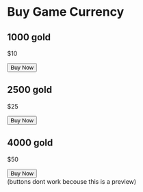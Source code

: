 
<body>
    <h1>Buy Game Currency</h1>
    <div class="currency-container">
        <div class="currency-item">
            <h2>1000 gold</h2>
            <p>$10</p>
            <button class="buy-btn">Buy Now</button>
        </div>
        <div class="currency-item">
            <h2>2500 gold</h2>
            <p>$25</p>
            <button class="buy-btn">Buy Now</button>
        </div>
        <div class="currency-item">
            <h2>4000 gold</h2>
            <p>$50</p>
            <button class="buy-btn">Buy Now</button>
        </div>
    </div>
    (buttons dont work becouse this is a preview)

